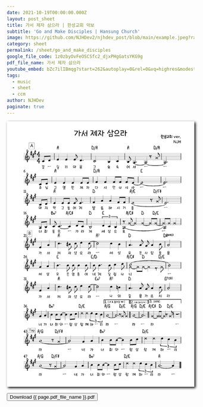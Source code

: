 ```yaml
---
date: 2021-10-19T00:00:00.000Z
layout: post_sheet
title: 가서 제자 삼으라 | 한성교회 악보
subtitle: 'Go and Make Disciples | Hansung Church'
image: https://github.com/NJHDev2/njhdev_post/blob/main/example.jpeg?raw=true
category: sheet
permalink: /sheet/go_and_make_disciples
google_file_code: 1z0zbyOvFeOSCSfc2_djxPHgGatsYKG9g
pdf_file_name: 가서 제자 삼으라
youtube_embed: bZc7ilIBmqg?start=262&autoplay=0&rel=0&vq=highres&modestbranding=1
tags:
  - music
  - sheet
  - ccm
author: NJHDev
paginate: true
---
```

<img src="https://github.com/NJHDev2/njhdev_post/blob/main/sheet/%EA%B0%80%EC%84%9C%20%EC%A0%9C%EC%9E%90%20%EC%82%BC%EC%9C%BC%EB%9D%BC.png?raw=true" style="filter: drop-shadow(3px 3px 3px #000)">

<button class="downloadbtn" type="button"
onclick="download()">
<i class="fa fa-cloud-download"></i> Download {{ page.pdf_file_name }}.pdf
</button>
